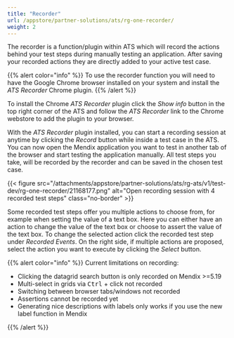 ```yaml
---
title: "Recorder"
url: /appstore/partner-solutions/ats/rg-one-recorder/
weight: 2
---
```


The recorder is a function/plugin within ATS which will record the actions behind your test steps during manually testing an application. After saving your recorded actions they are directly added to your active test case.

{{% alert color="info" %}}
To use the recorder function you will need to have the Google Chrome browser installed on your system and install the *ATS Recorder* Chrome plugin.
{{% /alert %}}

To install the Chrome *ATS Recorder* plugin click the *Show info* button in the top right corner of the ATS and follow the *ATS Recorder* link to the Chrome webstore to add the plugin to your browser.

With the *ATS Recorder* plugin installed, you can start a recording session at anytime by clicking the *Record* button while inside a test case in the ATS. You can now open the Mendix application you want to test in another tab of the browser and start testing the application manually. All test steps you take, will be recorded by the recorder and can be saved in the chosen test case.

{{< figure src="/attachments/appstore/partner-solutions/ats/rg-ats/v1/test-dev/rg-one-recorder/21168177.png" alt="Open recording session with 4 recorded test steps" class="no-border" >}}

Some recorded test steps offer you multiple actions to choose from, for example when setting the value of a text box. Here you can either have an action to change the value of the text box or choose to assert the value of the text box. To change the selected action click the recorded test step under *Recorded Events*. On the right side, if multiple actions are proposed, select the action you want to execute by clicking the *Select* button.

{{% alert color="info" %}}
Current limitations on recording:

* Clicking the datagrid search button is only recorded on Mendix >=5.19
* Multi-select in grids via <kbd>Ctrl</kbd> + click not recorded
* Switching between browser tabs/windows not recorded
* Assertions cannot be recorded yet
* Generating nice descriptions with labels only works if you use the new label function in Mendix

{{% /alert %}}
